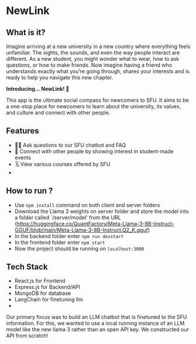 # NewLink 


## What is it?

Imagine arriving at a new university in a new country where everything feels unfamiliar. The sights, the sounds, and even the way people interact are different. As a new student, you might wonder what to wear, how to ask questions, or how to make friends. Now imagine having a friend who understands exactly what you’re going through, shares your interests and is ready to help you navigate this new chapter. 

**Introducing... NewLink! 🎉**

This app is the ultimate social compass for newcomers to SFU. It aims to be a one-stop place for newcomers to learn about the university, its values, and culture and connect with other people.

## Features

- 🙋‍♂️ Ask questions to our SFU chatbot and FAQ
- 🤝 Connect with other people by showing interest in student-made events
- 🗓 View various courses offered by SFU
- 
## How to run ?
- Use `npm install` command on both client and server folders
- Download the Llama 3 weights on server folder and store the model into a folder called `/server/model' from the URL (https://huggingface.co/QuantFactory/Meta-Llama-3-8B-Instruct-GGUF/blob/main/Meta-Llama-3-8B-Instruct.Q2_K.gguf)
- In the backend folder enter `npm run devstart`
- In the frontend folder enter `npm start`
- Now the project should be running on `localhost:3000`
## Tech Stack

- React.js for Frontend
- Express.js for Backend/API
- MongoDB for database
- LangChain for finetuning llm
- 

Our primary focus was to build an LLM chatbot that is finetuned to the SFU information. For this, we wanted to use a local running instance of an LLM model like the new llama 3 rather than an open API key. We constructed our API from scratch!

